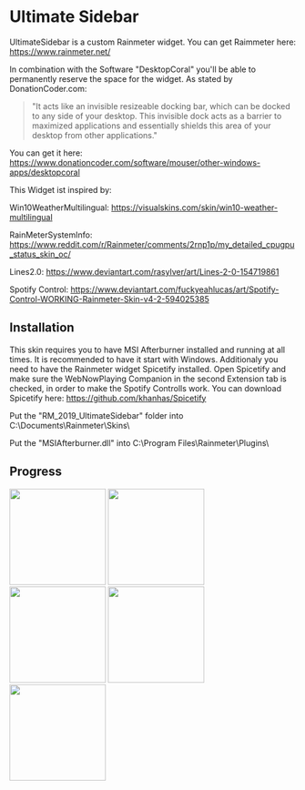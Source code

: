 # Ultimate Sidebar
UltimateSidebar is a custom Rainmeter widget.
You can get Raimmeter here: https://www.rainmeter.net/

In combination with the Software "DesktopCoral" you'll be able to permanently reserve the space for the widget.
As stated by DonationCoder.com: 

> "It acts like an invisible resizeable docking bar, which can be docked to any side of your desktop.
> This invisible dock acts as a barrier to maximized applications and essentially shields this area of your desktop from other applications."

You can get it here:
https://www.donationcoder.com/software/mouser/other-windows-apps/desktopcoral

This Widget ist inspired by:

Win10WeatherMultilingual:
https://visualskins.com/skin/win10-weather-multilingual

RainMeterSystemInfo:
https://www.reddit.com/r/Rainmeter/comments/2rnp1p/my_detailed_cpugpu_status_skin_oc/

Lines2.0:
https://www.deviantart.com/rasylver/art/Lines-2-0-154719861

Spotify Control:
https://www.deviantart.com/fuckyeahlucas/art/Spotify-Control-WORKING-Rainmeter-Skin-v4-2-594025385

## Installation

This skin requires you to have MSI Afterburner installed and running at all times. It is recommended to have it start with Windows.
Additionaly you need to have the Rainmeter widget Spicetify installed. Open Spicetify and make sure the WebNowPlaying Companion in the second Extension tab is checked, in order to make the Spotify Controlls work. You can download Spicetify here:
https://github.com/khanhas/Spicetify

Put the "RM_2019_UltimateSidebar" folder into C:\Documents\Rainmeter\Skins\

Put the "MSIAfterburner.dll" into C:\Program Files\Rainmeter\Plugins\

## Progress

<p>
  <img src="https://github.com/LukasVoeller/RM_2019_UltimateSidebar/blob/master/Images/v0.6.0.PNG" width="169" "v0.6.0"/>
  <img src="https://github.com/LukasVoeller/RM_2019_UltimateSidebar/blob/master/Images/v0.6.1.PNG" width="169" "v0.6.1"/>
  <img src="https://github.com/LukasVoeller/RM_2019_UltimateSidebar/blob/master/Images/v0.6.2.PNG" width="169" "v0.6.2"/>
  <img src="https://github.com/LukasVoeller/RM_2019_UltimateSidebar/blob/master/Images/v0.7.0.PNG" width="169" "v0.7.0"/>
  <img src="https://github.com/LukasVoeller/RM_2019_UltimateSidebar/blob/master/Images/v0.7.0b.PNG" width="169" "v0.7.0b"/>
</p>
